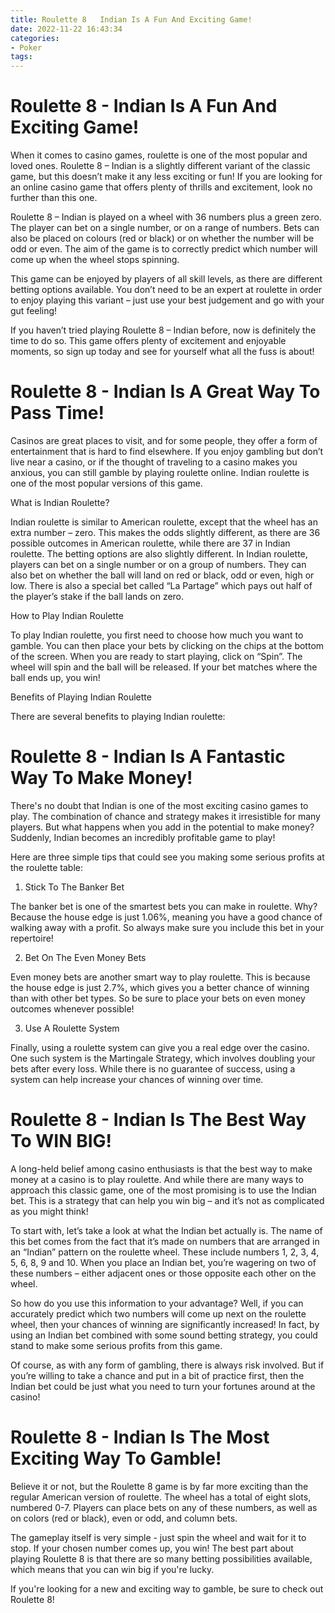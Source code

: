 ```yaml
---
title: Roulette 8   Indian Is A Fun And Exciting Game!
date: 2022-11-22 16:43:34
categories:
- Poker
tags:
---
```



#  Roulette 8 - Indian Is A Fun And Exciting Game!

When it comes to casino games, roulette is one of the most popular and loved ones. Roulette 8 – Indian is a slightly different variant of the classic game, but this doesn’t make it any less exciting or fun! If you are looking for an online casino game that offers plenty of thrills and excitement, look no further than this one.

Roulette 8 – Indian is played on a wheel with 36 numbers plus a green zero. The player can bet on a single number, or on a range of numbers. Bets can also be placed on colours (red or black) or on whether the number will be odd or even. The aim of the game is to correctly predict which number will come up when the wheel stops spinning.

This game can be enjoyed by players of all skill levels, as there are different betting options available. You don’t need to be an expert at roulette in order to enjoy playing this variant – just use your best judgement and go with your gut feeling!

If you haven’t tried playing Roulette 8 – Indian before, now is definitely the time to do so. This game offers plenty of excitement and enjoyable moments, so sign up today and see for yourself what all the fuss is about!

#  Roulette 8 - Indian Is A Great Way To Pass Time!

Casinos are great places to visit, and for some people, they offer a form of entertainment that is hard to find elsewhere. If you enjoy gambling but don’t live near a casino, or if the thought of traveling to a casino makes you anxious, you can still gamble by playing roulette online. Indian roulette is one of the most popular versions of this game.

What is Indian Roulette?

Indian roulette is similar to American roulette, except that the wheel has an extra number – zero. This makes the odds slightly different, as there are 36 possible outcomes in American roulette, while there are 37 in Indian roulette. The betting options are also slightly different. In Indian roulette, players can bet on a single number or on a group of numbers. They can also bet on whether the ball will land on red or black, odd or even, high or low. There is also a special bet called “La Partage” which pays out half of the player’s stake if the ball lands on zero.

How to Play Indian Roulette

To play Indian roulette, you first need to choose how much you want to gamble. You can then place your bets by clicking on the chips at the bottom of the screen. When you are ready to start playing, click on “Spin”. The wheel will spin and the ball will be released. If your bet matches where the ball ends up, you win!

Benefits of Playing Indian Roulette

There are several benefits to playing Indian roulette:

#  Roulette 8 - Indian Is A Fantastic Way To Make Money!

There's no doubt that Indian is one of the most exciting casino games to play. The combination of chance and strategy makes it irresistible for many players. But what happens when you add in the potential to make money? Suddenly, Indian becomes an incredibly profitable game to play!

Here are three simple tips that could see you making some serious profits at the roulette table:

1) Stick To The Banker Bet

The banker bet is one of the smartest bets you can make in roulette. Why? Because the house edge is just 1.06%, meaning you have a good chance of walking away with a profit. So always make sure you include this bet in your repertoire!

2) Bet On The Even Money Bets

Even money bets are another smart way to play roulette. This is because the house edge is just 2.7%, which gives you a better chance of winning than with other bet types. So be sure to place your bets on even money outcomes whenever possible!

3) Use A Roulette System

Finally, using a roulette system can give you a real edge over the casino. One such system is the Martingale Strategy, which involves doubling your bets after every loss. While there is no guarantee of success, using a system can help increase your chances of winning over time.

#  Roulette 8 - Indian Is The Best Way To WIN BIG!

A long-held belief among casino enthusiasts is that the best way to make money at a casino is to play roulette. And while there are many ways to approach this classic game, one of the most promising is to use the Indian bet. This is a strategy that can help you win big – and it’s not as complicated as you might think!

To start with, let’s take a look at what the Indian bet actually is. The name of this bet comes from the fact that it’s made on numbers that are arranged in an “Indian” pattern on the roulette wheel. These include numbers 1, 2, 3, 4, 5, 6, 8, 9 and 10. When you place an Indian bet, you’re wagering on two of these numbers – either adjacent ones or those opposite each other on the wheel.

So how do you use this information to your advantage? Well, if you can accurately predict which two numbers will come up next on the roulette wheel, then your chances of winning are significantly increased! In fact, by using an Indian bet combined with some sound betting strategy, you could stand to make some serious profits from this game.

Of course, as with any form of gambling, there is always risk involved. But if you’re willing to take a chance and put in a bit of practice first, then the Indian bet could be just what you need to turn your fortunes around at the casino!

#  Roulette 8 - Indian Is The Most Exciting Way To Gamble!

Believe it or not, but the Roulette 8 game is by far more exciting than the regular American version of roulette. The wheel has a total of eight slots, numbered 0-7. Players can place bets on any of these numbers, as well as on colors (red or black), even or odd, and column bets.

The gameplay itself is very simple - just spin the wheel and wait for it to stop. If your chosen number comes up, you win! The best part about playing Roulette 8 is that there are so many betting possibilities available, which means that you can win big if you're lucky.

If you're looking for a new and exciting way to gamble, be sure to check out Roulette 8!